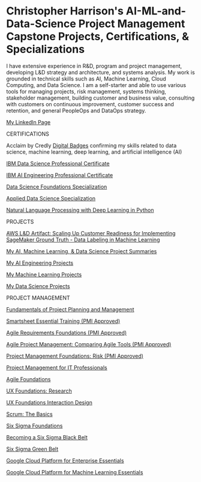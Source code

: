 # Christopher Harrison's AI-ML-and-Data-Science Project Management Capstone Projects, Certifications, & Specializations

I have extensive experience in R&D, program and project management, developing L&D strategy and architecture, and systems analysis.  My work is grounded in technical skills such as AI, Machine Learning, Cloud Computing, and Data Science. I am a self-starter and able to use various tools for managing projects, risk management, systems thinking, stakeholder management, building customer and business value, consulting with customers on continuous improvement, customer success and retention, and general PeopleOps and DataOps strategy.

[My LinkedIn Page](https://www.linkedin.com/in/drcharrison/)

CERTIFICATIONS

Acclaim by Credly [Digital Badges](https://www.youracclaim.com/users/christopher-harrison.21e02700/badges) confirming my skills related to data science, machine learning, deep learning, and artificial intelligence (AI)

[IBM Data Science Professional Certificate](https://www.youracclaim.com/badges/082ffae4-03be-4d96-84f9-38fbc91ff03d)

[IBM AI Engineering Professional Certificate](https://www.youracclaim.com/badges/593b39d7-a5eb-45a5-839d-3979431bbde2)

[Data Science Foundations Specialization](https://www.youracclaim.com/badges/878d64b5-6540-4b62-b70d-ebd055bb083a)

[Applied Data Science Specialization](https://www.youracclaim.com/badges/91decbe7-ea2c-4dec-b38b-751ff29fd466)

[Natural Language Processing with Deep Learning in Python](https://www.dropbox.com/s/9g4eiu79qzmh6uc/Natural%20Language%20Processing%20with%20Deep%20Learning%20in%20Python_Certificate.jpeg?dl=0) 

PROJECTS

[AWS L&D Artifact: Scaling Up Customer Readiness for Implementing SageMaker Ground Truth - Data Labeling in Machine Learning](https://app.smartsheet.com/b/publish?EQBCT=2d6f469904014d24b5a76bf054ca2652)

[My AI, Machine Learning, & Data Science Project Summaries](https://docs.google.com/spreadsheets/d/18t_sRH7PLSVjtkKg56_mb9DQn6OR9f9aRuVOdFJzlSo/edit#gid=0)

[My AI Engineering Projects](https://github.com/delcharriso/AI-ML-and-Data-Science-Projects/tree/main/AI%20Engineering)

[My Machine Learning Projects](https://github.com/delcharriso/AI-ML-and-Data-Science-Projects/tree/main/Machine%20Learning)

[My Data Science Projects](https://github.com/delcharriso/AI-ML-and-Data-Science-Projects/tree/main/Data%20Science)

PROJECT MANAGEMENT

[Fundamentals of Project Planning and Management](https://www.coursera.org/account/accomplishments/verify/9WMC2KXC44K6)

[Smartsheet Essential Training (PMI Approved)](https://www.dropbox.com/s/qux8jkr4pndzm5w/CertificateOfCompletion_Smartsheet%20Essential%20Training_Christopher%20Harrison.pdf?dl=0)

[Agile Requirements Foundations (PMI Approved)](https://www.dropbox.com/s/4qq3r57lotrayp2/CertificateOfCompletion_Project%20Management%20Foundations%20Risk%20for%20Christopher%20Harrison.pdf?dl=0)

[Agile Project Management: Comparing Agile Tools (PMI Approved)](https://www.dropbox.com/s/kfdwutz1q3b0kp1/Certificate%20Of%20Completion%20for%20Christopher%20Harrison_Agile%20Project%20Management%20Comparing%20Agile%20Tools.pdf?dl=0)

[Project Management Foundations: Risk (PMI Approved)](https://www.dropbox.com/s/4qq3r57lotrayp2/CertificateOfCompletion_Project%20Management%20Foundations%20Risk%20for%20Christopher%20Harrison.pdf?dl=0)

[Project Management for IT Professionals](https://www.dropbox.com/s/77qvai2xg57ks0h/Certificate%20Of%20Completion_Program%20Management%20for%20IT%20Professionals_Christopher%20Harrison.pdf?dl=0)

[Agile Foundations](https://www.dropbox.com/s/yuu6hfcs86v20nb/CertificateOfCompletion_Agile%20Foundations_Christopher%20Harrison.pdf?dl=0)

[UX Foundations: Research](https://www.dropbox.com/s/u3o7p05atuhzxsn/Certificate%20Of%20Completion%20for%20Christopher%20Harrison_UX%20Foundations%20Research.pdf?dl=0)

[UX Foundations Interaction Design](https://www.dropbox.com/s/35rcsak0f5wn4lk/Certificate%20Of%20Completion%20for%20Christopher%20Harrison_UX%20Foundations_%20Interaction%20Design.pdf?dl=0)

[Scrum: The Basics](https://www.dropbox.com/s/spdm9biayl72cmb/CertificateOfCompletion_Scrum%20The%20Basics_Christopher%20Harrison.pdf?dl=0)

[Six Sigma Foundations](https://www.dropbox.com/s/w6s28ptht5443sb/CertificateOfCompletion_Six%20Sigma%20Foundations_CH.pdf?dl=0)

[Becoming a Six Sigma Black Belt](https://www.dropbox.com/s/ox23s5lr9xj2nk6/CertificateOfCompletion_Becoming%20A%20Six%20Sigma%20Black%20Belt_Christopher%20Harrison.pdf?dl=0)

[Six Sigma Green Belt](https://www.dropbox.com/s/vrtf703myrgb9rp/Six%20Sigma%20Green%20Belt_CertificateOfCompletion%20for%20Christopher%20Harrison.pdf?dl=0)

[Google Cloud Platform for Enterprise Essentials](https://www.dropbox.com/s/wty2ute03pwt7xn/CertificateOfCompletion_Google%20Cloud%20Platform%20for%20Enterprise%20Essential%20Training.pdf?dl=0)

[Google Cloud Platform for Machine Learning Essentials](https://www.dropbox.com/s/5t3eu1rhdsnhslt/CertificateOfCompletion_Google%20Cloud%20Platform%20for%20Machine%20Learning%20Essential%20Training_CH.pdf?dl=0)
